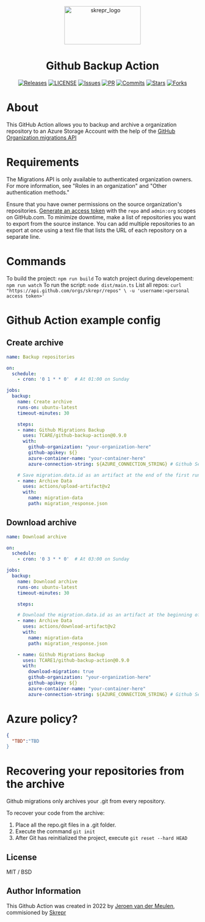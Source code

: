 <a href="https://skrepr.com/">
  <p align="center">
    <img width="200" height="100" src="https://cdn.skrepr.com/logo/skrepr_liggend.svg" alt="skrepr_logo" alt="skrepr" />
  </p>
</a>
<h1 align="center">Github Backup Action</h1>
<div align="center">
  <a href="https://github.com/skrepr/github-backup-action/releases"><img src="https://img.shields.io/github/release/skrepr/github-backup-action.svg" alt="Releases"/></a><a> </a>
  <a href="https://github.com/skrepr/github-backup-action/blob/main/LICENSE"><img src="https://img.shields.io/github/license/skrepr/github-backup-action.svg" alt="LICENSE"/></a><a> </a>
  <a href="https://github.com/skrepr/github-backup-action/issues"><img src="https://img.shields.io/github/issues/skrepr/github-backup-action.svg" alt="Issues"/></a><a> </a>
  <a href="https://github.com/skrepr/github-backup-action/pulls"><img src="https://img.shields.io/github/issues-pr/skrepr/github-backup-action.svg" alt="PR"/></a><a> </a>
  <a href="https://github.com/skrepr/github-backup-action/commits"><img src="https://img.shields.io/github/commit-activity/m/skrepr/github-backup-action" alt="Commits"/></a><a> </a>
  <a href="https://github.com/skrepr/github-backup-action/stars"><img src="https://img.shields.io/github/stars/skrepr/github-backup-action.svg" alt="Stars"/></a><a> </a>
  <a href="https://github.com/skrepr/github-backup-action/releases"><img src="https://img.shields.io/github/forks/skrepr/github-backup-action.svg" alt="Forks"/></a><a> </a>
</div>

# About

This GitHub Action allows you to backup and archive a organization repository to an Azure Storage Account with the help of the [GitHub Organization migrations API](https://docs.github.com/en/rest/migrations/orgs#start-an-organization-migration)

# Requirements

The Migrations API is only available to authenticated organization owners. For more information, see "Roles in an organization" and "Other authentication methods."

Ensure that you have owner permissions on the source organization's repositories.
[Generate an access token](https://docs.github.com/en/enterprise-server@3.6/articles/creating-an-access-token-for-command-line-use) with the `repo` and `admin:org` scopes on GitHub.com.
To minimize downtime, make a list of repositories you want to export from the source instance. You can add multiple repositories to an export at once using a text file that lists the URL of each repository on a separate line.

# Commands

To build the project: `npm run build`
To watch project during developement: `npm run watch`
To run the script: `node dist/main.ts`
List all repos: `curl "https://api.github.com/orgs/skrepr/repos" \
     -u 'username:<personal access token>'`
# Github Action example config

## Create archive

```yaml
name: Backup repositories

on:
  schedule:
    - cron: '0 1 * * 0'  # At 01:00 on Sunday

jobs:
  backup:
    name: Create archive
    runs-on: ubuntu-latest
    timeout-minutes: 30

    steps:
    - name: Github Migrations Backup
      uses: TCARE/github-backup-action@0.9.0
      with:
        github-organization: "your-organization-here"
        github-apikey: ${}
        azure-container-name: "your-container-here"
        azure-connection-string: ${AZURE_CONNECTION_STRING} # Github Secret is advised

    # Save migration.data.id as an artifact at the end of the first run
    - name: Archive Data
      uses: actions/upload-artifact@v2
      with:
        name: migration-data
        path: migration_response.json
```

## Download archive

```yaml
name: Download archive

on:
  schedule:
    - cron: '0 3 * * 0'  # At 03:00 on Sunday

jobs:
  backup:
    name: Download archive
    runs-on: ubuntu-latest
    timeout-minutes: 30

    steps:

    # Download the migration.data.id as an artifact at the beginning of the second run
    - name: Archive Data
      uses: actions/download-artifact@v2
      with:
        name: migration-data
        path: migration_response.json

    - name: Github Migrations Backup
      uses: TCARE1/github-backup-action@0.9.0
      with:
        download-migration: true
        github-organization: "your-organization-here"
        github-apikey: ${}
        azure-container-name: "your-container-here"
        azure-connection-string: ${AZURE_CONNECTION_STRING} # Github Secret is advised
```

# Azure policy?

```json
{
  "TBD":"TBD
}
```

# Recovering your repositories from the archive

Github migrations only archives your .git from every repository.

To recover your code from the archive:

1. Place all the repo.git files in a .git folder.
2. Execute the command `git init`
3. After Git has reinitialized the project, execute `git reset --hard HEAD`


## License

MIT / BSD

## Author Information

This Github Action was created in 2022 by [Jeroen van der Meulen](https://github.com/jeroenvandermeulen), commisioned by [Skrepr](https://skrepr.com)
